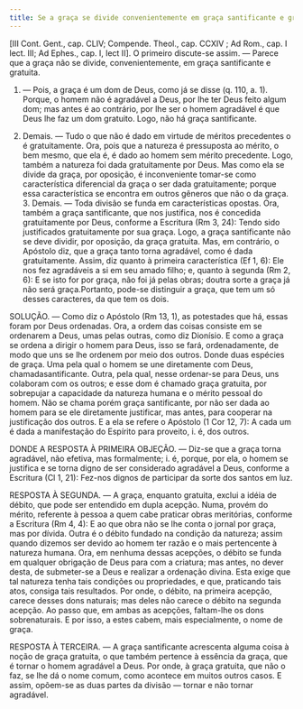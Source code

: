 ```yaml
---
title: Se a graça se divide convenientemente em graça santificante e gratuita
---
```


[III Cont. Gent., cap. CLIV; Compende. Theol., cap. CCXIV ; Ad Rom., cap. I lect. III; Ad Ephes., cap. I, lect II].  O primeiro discute-se assim. — Parece que a graça não se divide, convenientemente, em graça santificante e gratuita.  

1. — Pois, a graça é um dom de Deus, como já se disse (q. 110, a. 1). Porque, o homem não é agradável a Deus, por lhe ter Deus feito algum dom; mas antes é ao contrário, por lhe ser o homem agradável é que Deus lhe faz um dom gratuito. Logo, não há graça santificante.  

2. Demais. — Tudo o que não é dado em virtude de méritos precedentes o é gratuitamente. Ora, pois que a natureza é pressuposta ao mérito, o bem mesmo, que ela é, é dado ao homem sem mérito precedente. Logo, também a natureza foi dada gratuitamente por Deus. Mas como ela se divide da graça, por oposição, é inconveniente tomar-se como característica diferencial da graça o ser dada gratuitamente; porque essa característica se encontra em outros gêneros que não o da graça. 3. Demais. — Toda divisão se funda em características opostas. Ora, também a graça santificante, que nos justifica, nos é concedida gratuitamente por Deus, conforme a Escritura (Rm 3, 24): Tendo sido justificados gratuitamente por sua graça. Logo, a graça santificante não se deve dividir, por oposição, da graça gratuita.  Mas, em contrário, o Apóstolo diz, que a graça tanto torna agradável, como é dada gratuitamente. Assim, diz quanto à primeira característica (Ef 1, 6): Ele nos fez agradáveis a si em seu amado filho; e, quanto à segunda (Rm 2, 6): E se isto for por graça, não foi já pelas obras; doutra sorte a graça já não será graça.Portanto, pode-se distinguir a graça, que tem um só desses caracteres, da que tem os dois.  

SOLUÇÃO. — Como diz o Apóstolo (Rm 13, 1), as potestades que há, essas foram por Deus ordenadas. Ora, a ordem das coisas consiste em se ordenarem a Deus, umas pelas outras, como diz Dionísio. E como a graça se ordena a dirigir o homem para Deus, isso se fará, ordenadamente, de modo que uns se lhe ordenem por meio dos outros. Donde duas espécies de graça. Uma pela qual o homem se une diretamente com Deus, chamadasantificante. Outra, pela qual, nesse ordenar-se para Deus, uns colaboram com os outros; e esse dom é chamado graça gratuita, por sobrepujar a capacidade da natureza humana e o mérito pessoal do homem. Não se chama porém graça santificante, por não ser dada ao homem para se ele diretamente justificar, mas antes, para cooperar na justificação dos outros. E a ela se refere o Apóstolo (1 Cor 12, 7): A cada um é dada a manifestação do Espírito para proveito, i. é, dos outros.  

DONDE A RESPOSTA À PRIMEIRA OBJEÇÃO. — Diz-se que a graça torna agradável, não efetiva, mas formalmente; i. é, porque, por ela, o homem se justifica e se torna digno de ser considerado agradável a Deus, conforme a Escritura (Cl 1, 21): Fez-nos dignos de participar da sorte dos santos em luz. 

RESPOSTA À SEGUNDA. — A graça, enquanto gratuita, exclui a idéia de débito, que pode ser entendido em dupla acepção. Numa, provém do mérito, referente à pessoa a quem cabe praticar obras meritórias, conforme a Escritura (Rm 4, 4): E ao que obra não se lhe conta o jornal por graça, mas por dívida. Outra é o débito fundado na condição da natureza; assim quando dizemos ser devido ao homem ter razão e o mais pertencente à natureza humana. Ora, em nenhuma dessas acepções, o débito se funda em qualquer obrigação de Deus para com a criatura; mas antes, no dever desta, de submeter-se a Deus e realizar a ordenação divina. Esta exige que tal natureza tenha tais condições ou propriedades, e que, praticando tais atos, consiga tais resultados. Por onde, o débito, na primeira acepção, carece desses dons naturais; mas deles não carece o débito na segunda acepção. Ao passo que, em ambas as acepções, faltam-lhe os dons sobrenaturais. E por isso, a estes cabem, mais especialmente, o nome de graça.  

RESPOSTA À TERCEIRA. — A graça santificante acrescenta alguma coisa à noção de graça gratuita, o que também pertence à essência da graça, que é tornar o homem agradável a Deus. Por onde, à graça gratuita, que não o faz, se lhe dá o nome comum, como acontece em muitos outros casos. E assim, opõem-se as duas partes da divisão — tornar e não tornar agradável.